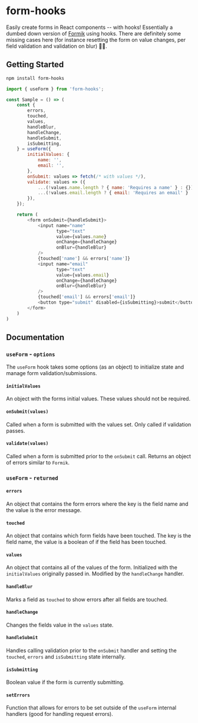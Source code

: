 # form-hooks

Easily create forms in React components -- with hooks! Essentially 
a dumbed down version of [Formik][] using hooks. There are definitely 
some missing cases here (for instance resetting the form on value changes, 
per field validation and validation on blur) 🤷‍♂️.

## Getting Started

```bash
npm install form-hooks
```

```js
import { useForm } from 'form-hooks';

const Sample = () => (
    const {
        errors,
        touched,
        values,
        handleBlur,
        handleChange,
        handleSubmit,
        isSubmitting,
    } = useForm({
        initialValues: {
            name: '',
            email: '',
        },
        onSubmit: values => fetch(/* with values */),
        validate: values => ({
            ...(!values.name.length ? { name: 'Requires a name' } : {}),
            ...(!values.email.length ? { email: 'Requires an email' } : {})
        }),
    });

    return (
        <form onSubmit={handleSubmit}>
            <input name="name"
                   type="text" 
                   value={values.name} 
                   onChange={handleChange}
                   onBlur={handleBlur}
            />
            {touched['name'] && errors['name']}
            <input name="email"
                   type="text" 
                   value={values.email} 
                   onChange={handleChange}
                   onBlur={handleBlur}
            />
            {touched['email'] && errors['email']}
            <button type="submit" disabled={isSubmitting}>submit</button>
        </form>
    )
)
```

## Documentation

### `useForm` - `options`

The `useForm` hook takes some options (as an object) to initialize state 
and manage form validation/submissions.

#### `initialValues`

An object with the forms initial values. These values should not be required.

#### `onSubmit(values)`

Called when a form is submitted with the values set. Only called if validation
passes. 

#### `validate(values)`

Called when a form is submitted prior to the `onSubmit` call. Returns an object 
of errors similar to `Formik`.

### `useForm` - `returned`

#### `errors`

An object that contains the form errors where the key is the field name 
and the value is the error message.

#### `touched`

An object that contains which form fields have been touched. The key is 
the field name, the value is a boolean of if the field has been touched.

#### `values`

An object that contains all of the values of the form. Initialized with the 
`initialValues` originally passed in. Modified by the `handleChange` handler.

#### `handleBlur`

Marks a field as `touched` to show errors after all fields are touched.

#### `handleChange`

Changes the fields value in the `values` state.

#### `handleSubmit`

Handles calling validation prior to the `onSubmit` handler and setting the
`touched`, `errors` and `isSubmitting` state internally.

#### `isSubmitting`

Boolean value if the form is currently submitting.

#### `setErrors`

Function that allows for errors to be set outside of the `useForm`
internal handlers (good for handling request errors).

[Formik]: https://github.com/jaredpalmer/formik 